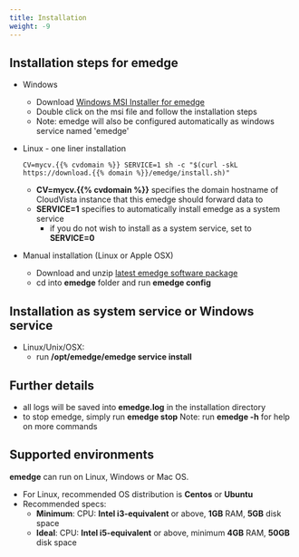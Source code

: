 ```yaml
---
title: Installation
weight: -9
---
```

## Installation steps for emedge
  - Windows
    - Download <a href="https://download.{{% domain %}}/emedge/emedge-v11.msi" target="_blank">Windows MSI Installer for emedge</a>
    - Double click on the msi file and follow the installation steps
    - Note: emedge will also be configured automatically as windows service named 'emedge'
  - Linux - one liner installation

        CV=mycv.{{% cvdomain %}} SERVICE=1 sh -c "$(curl -skL https://download.{{% domain %}}/emedge/install.sh)"
    * **CV=mycv.{{% cvdomain %}}** specifies the domain hostname of CloudVista instance that this emedge should forward data to
    * **SERVICE=1** specifies to automatically install emedge as a system service
      * if you do not wish to install as a system service, set to **SERVICE=0**

  - Manual installation (Linux or Apple OSX)
    - Download and unzip <a href="https://download.{{% domain %}}/emedge/emedge-latest.zip" target="_blank">latest emedge software package</a>
    - cd into **emedge** folder and run **emedge config**

## Installation as system service or Windows service
  - Linux/Unix/OSX:
    - run **/opt/emedge/emedge service install**

## Further details
  - all logs will be saved into **emedge.log** in the installation directory
  - to stop emedge, simply run **emedge stop**
  Note: run **emedge -h** for help on more commands

## Supported environments
**emedge** can run on Linux, Windows or Mac OS.
  - For Linux, recommended OS distribution is **Centos** or **Ubuntu**
  - Recommended specs:
    * **Minimum**: CPU: **Intel i3-equivalent** or above, **1GB** RAM, **5GB** disk space
    * **Ideal**:   CPU: **Intel i5-equivalent** or above, minimum **4GB** RAM, **50GB** disk space

